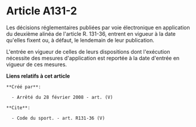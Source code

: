 # Article A131-2

Les décisions réglementaires publiées par voie électronique en application du deuxième alinéa de l'article R. 131-36, entrent
en vigueur à la date qu'elles fixent ou, à défaut, le lendemain de leur publication.

L'entrée en vigueur de celles de leurs dispositions dont l'exécution nécessite des mesures d'application est reportée à la
date d'entrée en vigueur de ces mesures.

**Liens relatifs à cet article**

	**Créé par**:

	  - Arrêté du 28 février 2008 - art. (V)

	**Cite**:

	  - Code du sport. - art. R131-36 (V)
